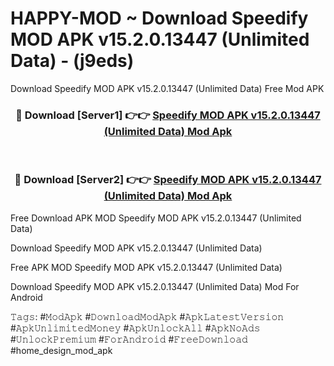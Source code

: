 # HAPPY-MOD ~ Download Speedify MOD APK v15.2.0.13447 (Unlimited Data) - (j9eds)
Download Speedify MOD APK v15.2.0.13447 (Unlimited Data) Free Mod APK

<div align="center">
<h3>🔴 Download [Server1] 👉👉 <a href="https://apk-comot.site?title=Speedify_MOD_APK_v15.2.0.13447_(Unlimited_Data)">Speedify MOD APK v15.2.0.13447 (Unlimited Data) Mod Apk</a></h3><br>

<h3>🔴 Download [Server2] 👉👉 <a href="https://apk-comot.site?title=Speedify_MOD_APK_v15.2.0.13447_(Unlimited_Data)">Speedify MOD APK v15.2.0.13447 (Unlimited Data) Mod Apk</a></h3>
</div>


Free Download APK MOD Speedify MOD APK v15.2.0.13447 (Unlimited Data)

Download Speedify MOD APK v15.2.0.13447 (Unlimited Data) 

Free APK MOD Speedify MOD APK v15.2.0.13447 (Unlimited Data) 

Download Speedify MOD APK v15.2.0.13447 (Unlimited Data) Mod For Android

𝚃𝚊𝚐𝚜: #𝙼𝚘𝚍𝙰𝚙𝚔 #𝙳𝚘𝚠𝚗𝚕𝚘𝚊𝚍𝙼𝚘𝚍𝙰𝚙𝚔 #𝙰𝚙𝚔𝙻𝚊𝚝𝚎𝚜𝚝𝚅𝚎𝚛𝚜𝚒𝚘𝚗 #𝙰𝚙𝚔𝚄𝚗𝚕𝚒𝚖𝚒𝚝𝚎𝚍𝙼𝚘𝚗𝚎𝚢 #𝙰𝚙𝚔𝚄𝚗𝚕𝚘𝚌𝚔𝙰𝚕𝚕 #𝙰𝚙𝚔𝙽𝚘𝙰𝚍𝚜 #𝚄𝚗𝚕𝚘𝚌𝚔𝙿𝚛𝚎𝚖𝚒𝚞𝚖 #𝙵𝚘𝚛𝙰𝚗𝚍𝚛𝚘𝚒𝚍 #𝙵𝚛𝚎𝚎𝙳𝚘𝚠𝚗𝚕𝚘𝚊𝚍 #home_design_mod_apk
